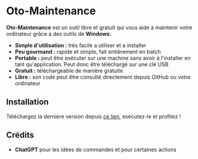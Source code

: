 # Oto-Maintenance
**Oto-Maintenance** est un outil libre et gratuit qui vous aide à maintenir votre ordinateur grâce à des outils de **Windows**.
- **Simple d'utilisation :** très facile a utiliser et a installer
- **Peu gourmand :** rapide et simple, fait entièrement en batch
- **Portable :** peut être exécuter sur une machine sans avoir à l'installer en tant qu'application. Peut donc être téléchargé sur une clé USB
- **Gratuit :** téléchargeable de manière gratuite
- **Libre :** son code peut être consulté directement depuis GitHub ou votre ordinateur

## Installation
Téléchargez la dernière version depuis [ce lien](https://github.com/enioaiello/Oto-Maintenance/releases/latest), exécutez-le et profitez !

## Crédits
- **ChatGPT** pour les idées de commandes et pour certaines actions
